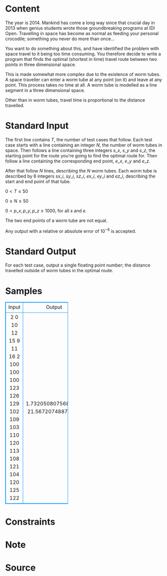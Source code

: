 
# Content

The year is 2014. Mankind has come a long way since
that crucial day in 2013 when genius students wrote those
groundbreaking programs at IDI Open. Travelling in space
has become as normal as feeding your personal crocodile;
something you never do more than once...

You want to do something about this, and have
identified the problem with space travel to it being too time
consuming. You therefore decide to write a program that
finds the optimal (shortest in time) travel route between
two points in three dimensional space.

This is made somewhat more complex due to the
existence of worm tubes. A space traveller can enter a worm tube at any point (on
it) and leave at any point. This process takes no time at all. A worm tube is modelled as
a line segment in a three dimensional space.

Other than in worm tubes, travel time is proportional to the distance travelled.

# Standard Input

The first line contains $T$, the number of test cases that follow. Each test case starts with
a line containing an integer $N$, the number of worm tubes in space. Then follows a line
containing three integers $s\_x$, $s\_y$ and $s\_z$, the starting point for the route you're going to
find the optimal route for. Then follow a line containing the corresponding end point, $e\_x$,
$e\_y$ and $e\_z$.

After that follow $N$ lines, describing the $N$ worm tubes. Each worm tube is described
by $6$ integers $sx\_i$, $sy\_i$, $sz\_i$, $ex\_i$, $ey\_i$ and $ez\_i$, describing the start and end point of that tube.

$0 < T \le 50$

$0 \le N \le 50$

$0 < p\_x, p\_y, p\_z \le 1000$, for all $s$ and $e$.

The two end points of a worm tube are not equal.

Any output with a relative or absolute error of $10^{-6}$ is accepted.

# Standard Output

For each test case, output a single 
floating point number; the distance travelled outside
of worm tubes in the optimal route.

# Samples

<style>
        table,table tr th, table tr td { border:1px solid #0094ff; }
        table { width: 200px; min-height: 25px; line-height: 25px; text-align: center; border-collapse: collapse;}   
    </style>
<table>
	<tr>
		<td>Input</td>
		<td>Output</td>
	</tr>
<tr><td>2
0
10 12 15
9 11 16
2
100 100 100
123 126 129
102 109 103 110 120 113
108 121 104 120 125 122</td><td>1.7320508075688772
21.56720748874348</td></tr></table>


# Constraints



# Note



# Source



